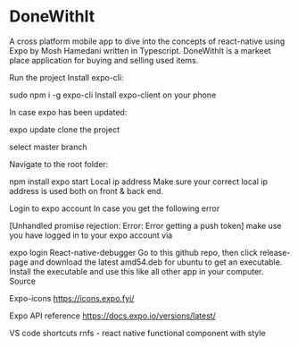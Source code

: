 # DoneWithIt

A cross platform mobile app to dive into the concepts of react-native using Expo by Mosh Hamedani written in Typescript. DoneWithIt is a markeet place application for buying and selling used items. 

Run the project
Install expo-cli:

sudo npm i -g expo-cli
Install expo-client on your phone

In case expo has been updated:

expo update
clone the project

select master branch

Navigate to the root folder:

npm install
expo start
Local ip address
Make sure your correct local ip address is used both on front & back end.

Login to expo account
In case you get the following error

[Unhandled promise rejection: Error: Error getting a push token]
make use you have logged in to your expo account via

expo login
React-native-debugger
Go to this github repo, then click release-page and download the latest amd54.deb for ubuntu to get an executable. Install the executable and use this like all other app in your computer. Source

Expo-icons
https://icons.expo.fyi/

Expo API reference
https://docs.expo.io/versions/latest/

VS code shortcuts
rnfs - react native functional component with style

